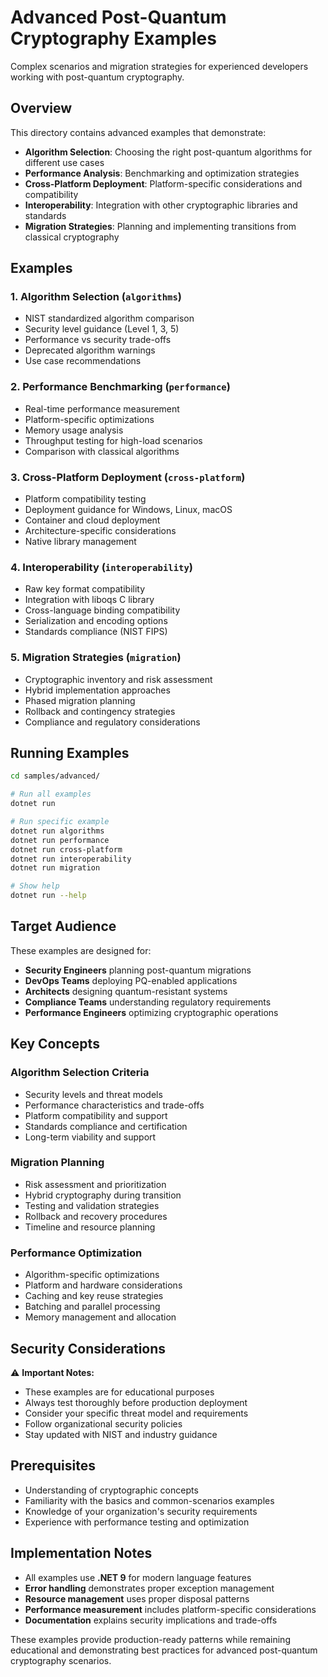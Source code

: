# Advanced Post-Quantum Cryptography Examples

Complex scenarios and migration strategies for experienced developers working with post-quantum cryptography.

## Overview

This directory contains advanced examples that demonstrate:

- **Algorithm Selection**: Choosing the right post-quantum algorithms for different use cases
- **Performance Analysis**: Benchmarking and optimization strategies  
- **Cross-Platform Deployment**: Platform-specific considerations and compatibility
- **Interoperability**: Integration with other cryptographic libraries and standards
- **Migration Strategies**: Planning and implementing transitions from classical cryptography

## Examples

### 1. Algorithm Selection (`algorithms`)
- NIST standardized algorithm comparison
- Security level guidance (Level 1, 3, 5)
- Performance vs security trade-offs
- Deprecated algorithm warnings
- Use case recommendations

### 2. Performance Benchmarking (`performance`)
- Real-time performance measurement
- Platform-specific optimizations
- Memory usage analysis
- Throughput testing for high-load scenarios
- Comparison with classical algorithms

### 3. Cross-Platform Deployment (`cross-platform`)
- Platform compatibility testing
- Deployment guidance for Windows, Linux, macOS
- Container and cloud deployment
- Architecture-specific considerations
- Native library management

### 4. Interoperability (`interoperability`)
- Raw key format compatibility
- Integration with liboqs C library
- Cross-language binding compatibility
- Serialization and encoding options
- Standards compliance (NIST FIPS)

### 5. Migration Strategies (`migration`)
- Cryptographic inventory and risk assessment
- Hybrid implementation approaches
- Phased migration planning
- Rollback and contingency strategies
- Compliance and regulatory considerations

## Running Examples

```bash
cd samples/advanced/

# Run all examples
dotnet run

# Run specific example
dotnet run algorithms
dotnet run performance
dotnet run cross-platform
dotnet run interoperability
dotnet run migration

# Show help
dotnet run --help
```

## Target Audience

These examples are designed for:

- **Security Engineers** planning post-quantum migrations
- **DevOps Teams** deploying PQ-enabled applications
- **Architects** designing quantum-resistant systems
- **Compliance Teams** understanding regulatory requirements
- **Performance Engineers** optimizing cryptographic operations

## Key Concepts

### Algorithm Selection Criteria
- Security levels and threat models
- Performance characteristics and trade-offs
- Platform compatibility and support
- Standards compliance and certification
- Long-term viability and support

### Migration Planning
- Risk assessment and prioritization
- Hybrid cryptography during transition
- Testing and validation strategies
- Rollback and recovery procedures
- Timeline and resource planning

### Performance Optimization
- Algorithm-specific optimizations
- Platform and hardware considerations
- Caching and key reuse strategies
- Batching and parallel processing
- Memory management and allocation

## Security Considerations

⚠️ **Important Notes:**
- These examples are for educational purposes
- Always test thoroughly before production deployment
- Consider your specific threat model and requirements
- Follow organizational security policies
- Stay updated with NIST and industry guidance

## Prerequisites

- Understanding of cryptographic concepts
- Familiarity with the basics and common-scenarios examples
- Knowledge of your organization's security requirements
- Experience with performance testing and optimization

## Implementation Notes

- All examples use **.NET 9** for modern language features
- **Error handling** demonstrates proper exception management
- **Resource management** uses proper disposal patterns
- **Performance measurement** includes platform-specific considerations
- **Documentation** explains security implications and trade-offs

These examples provide production-ready patterns while remaining educational and demonstrating best practices for advanced post-quantum cryptography scenarios.